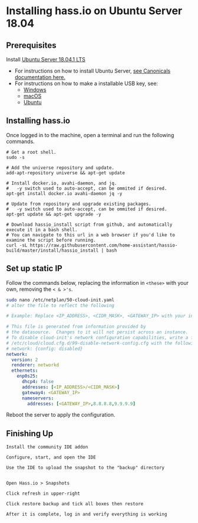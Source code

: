 # Installing hass.io on Ubuntu Server 18.04

## Prerequisites

Install [Ubuntu Server 18.04.1 LTS](https://www.ubuntu.com/download/server)

* For instructions on how to install Ubuntu Server, [see Canonicals documentation here.](https://tutorials.ubuntu.com/tutorial/tutorial-install-ubuntu-server#0)
* For instructions on how to make a installable USB key, see:
  * [Windows](https://tutorials.ubuntu.com/tutorial/tutorial-create-a-usb-stick-on-windows#0)
  * [macOS](https://tutorials.ubuntu.com/tutorial/tutorial-create-a-usb-stick-on-macos#0)
  * [Ubuntu](https://tutorials.ubuntu.com/tutorial/tutorial-create-a-usb-stick-on-ubuntu#0)

## Installing hass.io

Once logged in to the machine, open a terminal and run the following commands.

```text
# Get a root shell.
sudo -s

# Add the universe repository and update.
add-apt-repository universe && apt-get update

# Install docker.io, avahi-daemon, and jq.
#   -y switch used to auto-accept, can be ommited if desired.
apt-get install docker.io avahi-daemon jq -y

# Update from repository and upgrade existing packages.
#   -y switch used to auto-accept, can be ommited if desired.
apt-get update && apt-get upgrade -y

# Download hassio_install script from github, and automatically execute it in a bash shell.
# You can navigate to this url in a web browser if you'd like to examine the script before running.
curl -sL https://raw.githubusercontent.com/home-assistant/hassio-build/master/install/hassio_install | bash
```

## Set up static IP

Follow the commands below, replacing the information in `<these>` with your own, removing the `< & >'s`.

```bash
sudo nano /etc/netplan/50-cloud-init.yaml
# alter the file to reflect the following

# Example: Replace <IP_ADDRESS>, <CIDR_MASK>, <GATEWAY_IP> with your info.
```

```yaml
# This file is generated from information provided by
# the datasource.  Changes to it will not persist across an instance.
# To disable cloud-init's network configuration capabilities, write a file
# /etc/cloud/cloud.cfg.d/99-disable-network-config.cfg with the following:
# network: {config: disabled}
network:
  version: 2
  renderer: networkd
  ethernets:
    enp0s25:
      dhcp4: false
      addresses: [<IP_ADDRESS>/<CIDR_MASK>]
      gateway4: <GATEWAY_IP>
      nameservers:
        addresses: [<GATEWAY_IP>,8.8.8.8,9.9.9.9]
```

Reboot the server to apply the configuration.

## Finishing Up

```text
Install the community IDE addon

Configure, start, and open the IDE

Use the IDE to upload the snapshot to the "backup" directory


Open Hass.io > Snapshots

Click refresh in upper-right

Click restore backup and tick all boxes then restore

After it is complete, log in and verify everything is working
```
